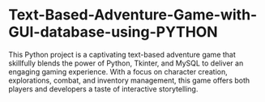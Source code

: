 # Text-Based-Adventure-Game-with-GUI-database-using-PYTHON
This Python project is a captivating text-based adventure game that skillfully blends the power of Python, Tkinter, and MySQL to deliver an engaging gaming experience. With a focus on character creation, explorations, combat, and inventory management, this game offers both players and developers a taste of interactive storytelling.

